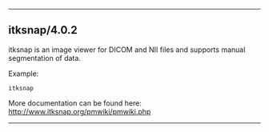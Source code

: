 
----------------------------------
## itksnap/4.0.2 ##
itksnap is an image viewer for DICOM and NII files and supports manual segmentation of data.


Example:
```
itksnap
```

More documentation can be found here: http://www.itksnap.org/pmwiki/pmwiki.php

----------------------------------

